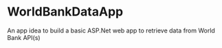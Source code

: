 # WorldBankDataApp
An app idea to build a basic ASP.Net web app to retrieve data from World Bank API(s)
